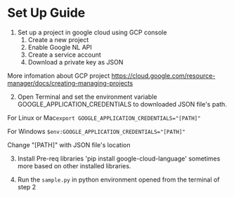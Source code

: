 # Set Up Guide
1. Set up a project in google cloud using GCP console
	1. Create a new project
	2. Enable Google NL API
	3. Create a service account
	4. Download a private key as JSON

 More infomation about GCP project https://cloud.google.com/resource-manager/docs/creating-managing-projects

2. Open Terminal and set the environment variable GOOGLE_APPLICATION_CREDENTIALS to downloaded JSON file's path.

 For Linux or Mac`export GOOGLE_APPLICATION_CREDENTIALS="[PATH]"`

 For Windows `$env:GOOGLE_APPLICATION_CREDENTIALS="[PATH]"`

 Change "[PATH]" with JSON file's location

3. Install Pre-req libraries
 'pip install google-cloud-language'
  sometimes more based on other installed libraries.

4. Run the `sample.py` in python environment opened from the terminal of step 2 	
